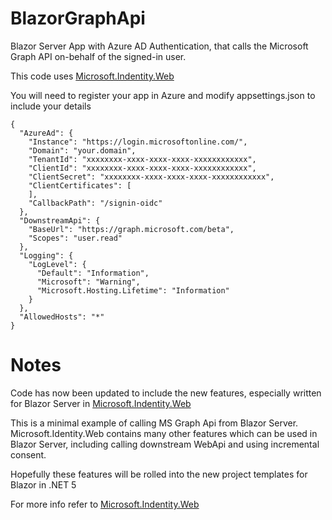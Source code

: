 # BlazorGraphApi

Blazor Server App with Azure AD Authentication, that calls the Microsoft Graph API on-behalf of the signed-in user.

This code uses [Microsoft.Indentity.Web](https://github.com/AzureAD/microsoft-identity-web)

You will need to register your app in Azure and modify appsettings.json to include your details

```
{
  "AzureAd": {
    "Instance": "https://login.microsoftonline.com/",
    "Domain": "your.domain",
    "TenantId": "xxxxxxxx-xxxx-xxxx-xxxx-xxxxxxxxxxxx",
    "ClientId": "xxxxxxxx-xxxx-xxxx-xxxx-xxxxxxxxxxxx",
    "ClientSecret": "xxxxxxxx-xxxx-xxxx-xxxx-xxxxxxxxxxxx",
    "ClientCertificates": [
    ],
    "CallbackPath": "/signin-oidc"
  },
  "DownstreamApi": {
    "BaseUrl": "https://graph.microsoft.com/beta",
    "Scopes": "user.read"
  },
  "Logging": {
    "LogLevel": {
      "Default": "Information",
      "Microsoft": "Warning",
      "Microsoft.Hosting.Lifetime": "Information"
    }
  },
  "AllowedHosts": "*"
}
```

# Notes

Code has now been updated to include the new features, especially written for Blazor Server in
[Microsoft.Indentity.Web](https://github.com/AzureAD/microsoft-identity-web)


This is a minimal example of calling MS Graph Api from Blazor Server.
Microsoft.Identity.Web contains many other features which can be used in Blazor Server, including calling downstream WebApi and using incremental consent.

Hopefully these features will be rolled into the new project templates for Blazor in .NET 5


For more info refer to [Microsoft.Indentity.Web](https://github.com/AzureAD/microsoft-identity-web)
